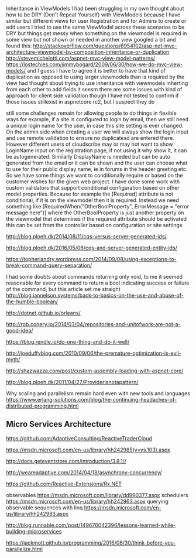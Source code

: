 
Inheritance in ViewModels
I had been struggling in my own thought about how to be DRY (Don't Repeat Yourself) with ViewModels
because I have similar but different views for user Registration and for Admins to create or edit users
I tried to use the same ViewModel across these scenarios to be DRY
but things get messy when something on the viewmodel is required in some view but not shown or needed in another view
googled a bit and found this:
http://stackoverflow.com/questions/6954102/asp-net-mvc-architecture-viewmodel-by-composition-inheritance-or-duplication
http://stevemichelotti.com/aspnet-mvc-view-model-patterns/
https://lostechies.com/jimmybogard/2009/06/30/how-we-do-mvc-view-models/
and I guess I have to agree it is better to have that kind of duplication as opposed to using larger viewmodels than is required by the view
had thought about trying to use inheritance with viewmodels inherting from each other to add fields
it seesm there are some issues with kind of approach for client side validation though I have not tested to confirm if those issues stillexist in 
aspnetcore rc2, but I suspect they do

still some challenges remain for allowing people to do things in flexible ways
for example, if a site is configured to login by email, then we still need a unique login name for the user, in case this site setting is ever changed.
On the admin side when creating a user we will always show the login input and use remote validation to ensure no duplicatesd are entered there.
However different users of cloudscribe may or may not want to show LoginName input on the registration page, if not using it why show it, it can be autogenerated.
Similarly DisplayName is needed but can be auto generated from the email or it can be shown and the user can choose what to use for their public display name, ie in forums in the header greeting etc.
So we have some things we want to conditionally require or based on the customer wishes for the given web project.
I have done some work with custom validators that support conditional configuration based on other model properties.
Because for example the [Required] attribute is not conditional, if it is on the viewmodel then it is required.
Instead we need something like [RequiredWhen("OtherBoolProperty", ErrorMessage = "error message here")]
where the OtherBoolProperty is just another property on the viewmodel that determines if the required attribute should be activated
this can be set from the controller based on configuration or site settings

http://blog.ploeh.dk/2014/08/11/cqs-versus-server-generated-ids/

http://blog.ploeh.dk/2016/05/06/cqs-and-server-generated-entity-ids/

https://topherlandry.wordpress.com/2014/09/08/using-exceptions-to-break-command-query-separation/

I had some doubts about commands returning only void, to me it seemed reasonable for every command to return a bool
indicating success or failure of the command, but this article set me straight
http://blog.iannelson.systems/back-to-basics-on-the-use-and-abuse-of-the-humble-boolean/

http://dotnet.github.io/orleans/

http://rob.conery.io/2014/03/04/repositories-and-unitofwork-are-not-a-good-idea/

https://blog.rendle.io/do-one-thing-and-do-it-well/

http://joeduffyblog.com/2010/09/06/the-premature-optimization-is-evil-myth/


http://shazwazza.com/post/custom-assembly-loading-with-aspnet-core/

http://blog.ploeh.dk/2011/04/27/Providerisnotapattern/

Why scaling and parallelism remain hard even with new tools and languages
https://www.erlang-solutions.com/blog/the-continuing-headaches-of-distributed-programming.html

## Micro Services Architecture

https://github.com/AdaptiveConsulting/ReactiveTraderCloud

https://msdn.microsoft.com/en-us/library/hh242985(v=vs.103).aspx

http://docs.geteventstore.com/introduction/3.8.1//

http://weareadaptive.com/2014/04/18/asynchrony-concurrency/

https://github.com/Reactive-Extensions/Rx.NET

observables https://msdn.microsoft.com/library/dd990377.aspx
schedulers https://msdn.microsoft.com/en-us/library/hh242963.aspx
querying observable sequences with linq
https://msdn.microsoft.com/en-us/library/hh242983.aspx

http://blog.runnable.com/post/149676042396/lessons-learned-while-building-microservices

https://jackmott.github.io/programming/2016/08/30/think-before-you-parallelize.html